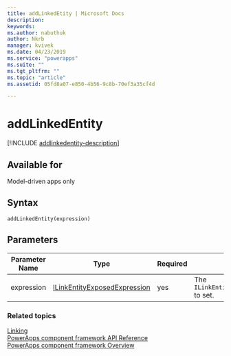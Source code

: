 ```yaml
---
title: addLinkedEtity | Microsoft Docs
description: 
keywords:
ms.author: nabuthuk
author: Nkrb
manager: kvivek
ms.date: 04/23/2019
ms.service: "powerapps"
ms.suite: ""
ms.tgt_pltfrm: ""
ms.topic: "article"
ms.assetid: 05fd8a07-e850-4b56-9c8b-70ef3a35cf4d

---
```


# addLinkedEntity

[!INCLUDE [addlinkedentity-description](includes/addlinkedentity-description.md)]

## Available for 

Model-driven apps only

## Syntax

`addLinkedEntity(expression)`

## Parameters

| Parameter Name|Type|Required|Description|
| ------------- |----|--------|-----------|
|expression|[ILinkEntityExposedExpression](../ilinkentityexposedexpression.md)|yes|The `ILinkEntityExposedExpression` to set.|

### Related topics

[Linking](../linking.md)<br/>
[PowerApps component framework API Reference](../../reference/index.md)<br/>
[PowerApps component framework Overview](../../overview.md)